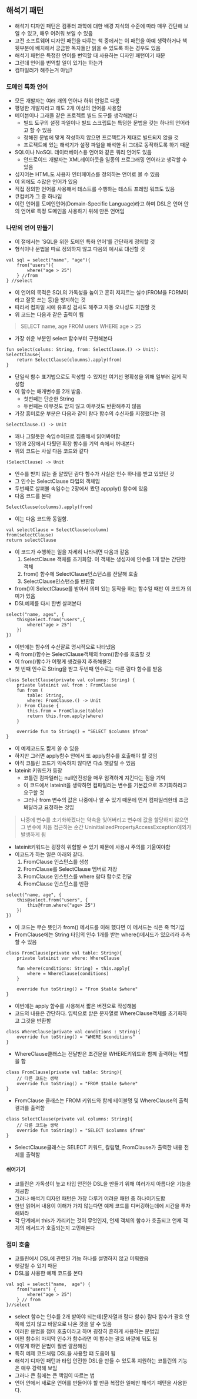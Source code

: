 ## 해석기 패턴
- 해석기 디자인 패턴은 컴퓨터 과학에 대한 배경 지식의 수준에 따라 매우 간단해 보일 수 있고, 매우 어려워 보일 수 있음
- 고전 소프트웨어 디자인 패턴을 다루는 책 중에서는 이 패턴을 아예 생략하거나 책 뒷부분에 배치해서 궁금한 독자들만 읽을 수 있도록 하는 경우도 있음
- 해석기 패턴은 특정한 언어를 번역할 때 사용하는 디자인 패턴이기 때문
- 그런데 언어를 번역할 일이 있기는 하는가
- 컴파일러가 해주는거 아님?

### 도메인 특화 언어
- 모든 개발자는 여러 개의 언어나 하위 언얼르 다룸
- 평벙한 개발자라고 해도 2개 이상의 언어를 사용함
- 메이븐이나 그래들 같은 프로젝트 빌드 도구를 생각해본다
  - 빌드 도구의 설정 파일이나 빌드 스크립트는 특덩한 문법을 갖는 하나의 언어라고 할 수 있음
  - 정해진 문법에 맞게 작성하지 않으면 프로젝트가 제대로 빌드되지 않을 것
  - 프로젝트에 있는 해석기가 설정 파일을 해석한 뒤 그대로 동작하도록 하기 때문
- SQL이나 NoSQL 데이터베이스용 언어와 같은 쿼리 언어도 있음
  - 안드로이드 개발자는 XML레이아웃을 일종의 프로그래밍 언어라고 생각할 수 있음
- 심지어는 HTML도 사용자 인터페이스를 정의하는 언어로 볼 수 있음
- 이 외에도 수많은 언어가 있음
- 직접 정의한 언어를 사용해서 테스트를 수행하는 테스트 프레임 워크도 있음
- 큐컵버가 그 중 하나임
- 이런 언어를 도메인언어(Domain-Specific Language)라고 하며 DSL은 언어 안의 언어로 특정 도메인을 사용하기 위해 만든 언어임 

### 나만의 언어 만들기
- 이 절에서는 'SQL을 위한 도메인 특화 언어'를 간단하게 정의할 것
- 형식이나 문법을 따로 정의하지 않고 다음의 예시로 대신할 것
```
val sql = select("name", "age"){
    from("users"){
        where("age > 25")
    } //from
} //select
```
- 이 언어의 목적은 SQL의 가독성을 높이고 흔히 저지르는 실수(FROM을 FORM이라고 잘못 쓰는 등)을 방지하는 것
- 따라서 컴파일 시에 유효성 검사도 해주고 자동 오나성도 지원할 것
- 위 코드는 다음과 같은 출력이 됨
> SELECT name, age FROM users WHERE age > 25
- 가장 쉬운 부분인 select 함수부터 구현해본다
```
fun select(colums: String, from: SelectClause.() -> Unit): SelectClause{
    return SelectClause(cloumns).apply(from)
}
```
- 단일식 함수 표기법으로도 작성할 수 있지만 여기선 명확성을 위해 일부러 길게 작성함
- 이 함수는 매개변수를 2개 받음.
  - 첫번째는 단순한 String
  - 두번째는 아무것도 받지 않고 아무것도 반환해주지 않음
- 가장 흥미로운 부분은 다음과 같이 람다 함수의 수신자를 지정했다는 점
```
SelectClause.() -> Unit
```
- 꽤나 그럴듯한 속임수이므로 집중해서 읽어봐야함
- 1장과 2장에서 다뤘던 확장 함수를 기억 속에서 꺼내본다
- 위의 코드는 사실 다음 코드와 같다
```
(SelectClause) -> Unit
```
- 인수를 받지 않는 줄 알았던 람다 함수가 사실은 인수 하나를 받고 있었던 것
- 그 인수는 SelectClause 타입의 객체임
- 두번째로 살펴볼 속임수는 2장에서 봤던 appply() 함수에 있음
- 다음 코드를 본다
```
SelectClause(columns).apply(from)
```
- 이는 다음 코드와 동일함.
```
val selectClause = SelectClause(column)
from(selectClause)
return selectClause
```
- 이 코드가 수행하는 일을 자세히 나타내면 다음과 같음
  1. SelectClause 객체를 초기화함. 이 객체는 생성자에 인수를 1개 받는 간단한 객체
  2. from() 함수에 SelectClause인스턴스를 전달해 호출
  3. SelectClause인스턴스를 반환함
- from()이 SelectClause를 받아서 의미 있는 동작을 하는 함수일 때만 이 코드가 의미가 있음
- DSL예제를 다시 한번 살펴본다
```
select("name, ages", {
    this@select.from("users",{
        where("age > 25")
    })
})
```
- 이번에는 함수의 수신잘르 명시적으로 나타냈음
- 즉 from()함수는 SelectClause객체의 from()함수를 호출할 것
- 이 from()함수가 어떻게 생겼을지 추측해볼것
- 첫 번째 인수로 String을 받고 두번째 인수로는 다른 람다 함수를 받음
```
class SelectClause(private val columns: String) {
    private lateinit val from : FromClause
    fun from (
        table: String,
        where: FromClause.() -> Unit
    ): From Clause {
        this.from = FromClause(table)
        return this.from.apply(where)
    }

    override fun to String() = "SELECT $columns $from"
}
```
- 이 예제코드도 짧게 쓸 수 있음
- 하지만 그러면 apply함수 안에서 또 apply함수를 호출해야 할 것임
- 아직 코틀린 코드기 익숙하지 않다면 다소 햇갈릴 수 있음
- lateinit 키워드가 등장
  - 코틀린 컴파일러는 null안전성을 매우 엄격하게 지킨다는 점을 기억
  - 이 코드에서 lateinit을 생략하면 컴파일러는 변수를 기본값으로 초기화하라고 요구할 것
  - 그러나 from 변수의 값은 나중에나 알 수 있기 때문에 먼저 컴파일러한테 조금 봐달라고 요청하는 것임
> 나중에 변수를 초기화하겠다는 약속을 잊어버리고 변수에 값을 할당하지 않으면 그 변수에 처음 접근하는 순간 UninitializedPropertyAccessException에외가 발생하게 됨
- lateinit키워드는 굉장히 위험할 수 있기 때문에 사용시 주의를 기울여야함
- 이코드가 하는 일은 아래와 같다.
  1. FromClause 인스턴스를 생성
  2. FromClause를 SelectClause 멤버로 저장
  3. FromClause 인스턴스를 where 람다 함수로 전달
  4. FromClause 인스턴스를 반환
```
select("name, age", {
    this@select.from("users", {
        this@from.where("age> 25")
    })
})
```
- 이 코드는 무슨 뜻인가 from() 메서드를 이해 헀다면 이 메서드는 식은 죽 먹기임
- FromClause에는 String 타입의 인수 1개를 받는 where()메서드가 있으리라 추측할 수 있음
```
class FromClause(private val table: String){
    private lateinit var where: WhereClause

    fun where(conditions: String) = this.apply{
        where = WhereClause(conditions)
    }

    override fun toString() = "From $table $where"
}
```
- 이번에는 apply 함수를 사용해서 짧은 버전으로 작성해봄
- 코드의 내용은 간단하다. 입력으로 받은 문자열로 WhereClause객체를 초기화하고 그것을 반환함
```
class WhereClause(private val conditions : String){
    override fun toString() = "WHERE $conditions"
}
```
- WhereClause클래스는 전달받은 조건문을 WHERE키워드와 함꼐 출력하는 역할을 함
```
class FromClause(private val table: String){
    // 다른 코드는 생략
    override fun toString() = "FROM $table $where"
}
```
- FromClause 클래스는 FROM 키워드와 함께 테이블명 및 WhereClause의 출력 결과를 출력함
```
class SelectClause(private val columns: String){
    // 다른 코드는 생략
    override fun toString() = "SELECT $columns $from"
}
```
- SelectClause클래스는 SELECT 키워드, 칼럼명, FromClause가 출력한 내용 전체를 출력함

#### 쉬어가기
- 코틀린은 가독성이 높고 타입 안전한 DSL을 만들기 위해 여러가지 아름다운 기능을 제공함
- 그러나 해석기 디자인 패턴은 가장 다루기 어려운 패턴 중 하나이기도함
- 한번 읽어서 내용이 이해가 가지 않는다면 예제 코드를 디버깅하는데에 시간을 투자해봐라
- 각 단계에서 this가 가리키는 것이 무엇인지, 언제 객체의 함수가 호출되고 언제 객체의 메서드가 호출되는지 고민해본다

### 접미 호출
- 코틀린에서 DSL에 관련된 기능 하나를 설명하지 않고 미뤄왔음
- 헷갈릴 수 있기 때문
- DSL을 사용한 예제 코드를 본다
```
val sql = select("name,  age") {
    from("users") {
        where("age > 25")
    } // from
}//select
```
- select 함수는 인수를 2개 받아야 되는데(문자열과 람다 함수) 람다 함수가 괄호 안쪽에 있지 않고 바깥으로 나온 것을 알 수 있음
- 이러한 용법을 접미 호출이라고 하며 굉장히 흔하게 사용하는 문법임
- 어떤 함수의 마지막 인수가 함수라면 이 함수는 괄호 바깥에 둬도 됨
- 이렇게 하면 문법이 훨씬 깔끔해짐
- 특히 예제 코드처럼 DSL을 사용할 떄 도움이 됨
- 해석기 디자인 패턴과 타입 안전한 DSL을 만들 수 있도록 지원하는 코틀린의 기능은 매우 강력해 보임
- 그러나 큰 힘에는 큰 책임이 따르는 법
- 언어 안에서 새로운 언어를 만들어야 할 만큼 복잡한 일에만 해석기 패턴을 사용한다.